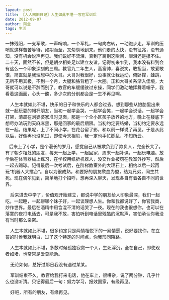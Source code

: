 ```yaml
---
layout: post
title: 【人人网旧日记】人生如此不堪——写在军训后
date: 2012-09-07
author: 阿金
tags: 生活
---
```


一抹残阳，一支军歌，一声哨响，一个军礼，一句向右转，一动跑步走。军训的压哨就这样苦苦等待，如期而至，又匆匆地到来。他们走的太快，没有征兆，没有通知，没有机会说声再见。我们说好不流泪，真到了离别这瞬间，眼泪还是撑不住。二十天，固然不长，但是朝夕相处足以建立友谊。记得初来乍到，我本没有料到会有这么一个印象深刻的三周。教官九二年生人，高富帅，喜说笑，敢担当，敢爱敢恨，简直就是我理想中的大哥。大哥对我很好，没事就让我运动，俯卧撑，蛙跳，无所不用其极，不到一个月，大腿和胳背粗了一大圈。正和大哥关系渐入佳境，大哥就可以说是不辞而别了。教官的车缓缓驶过东操，同学们激动地挥舞着帽子，我看着这画面，心头一酸，多少次的分别都会是一生不再见啊。

    人生本就如此不堪，快乐的日子和快乐的人都会过去。想到那些从娘胎里出来就一起玩耍的帽杆朋友，当初一起学会哭，一起学会笑，一起学会说话，一起学会打架，清晨在刘婆婆家准时见面，那是一个全小区孩子放养的地方，晚上在楼底下想尽办法玩到天麻麻黑，那是回家的最后期限。当初约定要结婚，当初约定要永远在一起。结果呢，上了不同小学，在花台留了影，和以前一样说了再见。于是从此以后，好像再也没见过，即使今天相见，我一定也手忙脚乱，不知所云。

   后来上了小学，是个漫长的岁月，感觉自己从被欺负到了欺负人，完全长大了。有了朝夕相处的朋友，每天一起上学，一起回家，周末一起补课，一起玩电脑。放学后在体育器械上练习，在学校用纸折机器人，没交作业被罚在教室外抄写，然后一起去踢球。记得最后一次考试后，在阶梯教室外的大理石上，相约以后一起再玩“机器人大擂台”。自以为很成熟，和要好的朋友歃血为盟，结为兄弟，同生共死。现在偶尔见到，简单地打个招呼，想再深入聊天，发现各自有着各自不同的世界。

    后来进去中学了，价值观开始建立，都说中学的朋友给人印象最深，我们一起吃，一起睡，一起聊哪个妹子好，一起谈理想人生。你和我都说好了，你官我商，炒作世界。最后在酒精中用含混不清的话哭了一夜。现在的我也很想你，也可以在落寞的夜打电话去，可是我不敢，害怕听到电话里残酷的沉默声，害怕承认你我没有当时那么亲密。

    人生本就如此不堪，很多约定只是两情相悦下的一厢情愿，说好要找你，在立誓的时侯我就明白，过了这个特定的时间点，你我形同陌路。

    人生本就如此不堪，多数时候孤独寂寞一个人，生死浮沉，全在自己，即使观者如堵，也常常是爱莫能助。

    无论如何，总好过那日我没有遇过某某。

    军训结束不久，教官给我打来电话，他在车上，很嘈杂，说了两分钟，几乎什么也没听清。只记得最后一句：努力学习，报效国家，有缘再见。

    好吧，所有的朋友，有缘再见。
